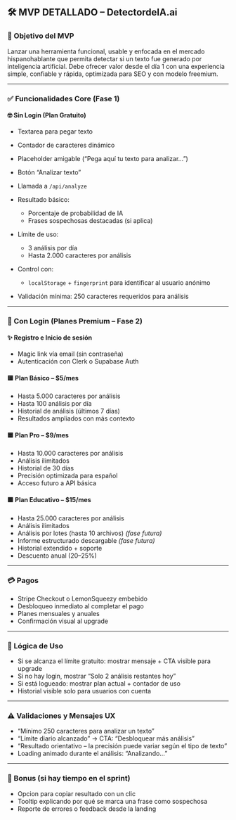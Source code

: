 ## 🛠 MVP DETALLADO – DetectordeIA.ai

### 🌟 Objetivo del MVP

Lanzar una herramienta funcional, usable y enfocada en el mercado hispanohablante que permita detectar si un texto fue generado por inteligencia artificial.
Debe ofrecer valor desde el día 1 con una experiencia simple, confiable y rápida, optimizada para SEO y con modelo freemium.

---

### ✅ Funcionalidades Core (Fase 1)

#### 🤓 Sin Login (Plan Gratuito)

* Textarea para pegar texto
* Contador de caracteres dinámico
* Placeholder amigable (“Pega aquí tu texto para analizar…”)
* Botón “Analizar texto”
* Llamada a `/api/analyze`
* Resultado básico:

  * Porcentaje de probabilidad de IA
  * Frases sospechosas destacadas (si aplica)
* Límite de uso:

  * 3 análisis por día
  * Hasta 2.000 caracteres por análisis
* Control con:

  * `localStorage` + `fingerprint` para identificar al usuario anónimo
* Validación mínima: 250 caracteres requeridos para análisis

---

### 🔐 Con Login (Planes Premium – Fase 2)

#### ✨ Registro e Inicio de sesión

* Magic link vía email (sin contraseña)
* Autenticación con Clerk o Supabase Auth

#### 🟨 Plan Básico – \$5/mes

* Hasta 5.000 caracteres por análisis
* Hasta 100 análisis por día
* Historial de análisis (últimos 7 días)
* Resultados ampliados con más contexto

#### 🟦 Plan Pro – \$9/mes

* Hasta 10.000 caracteres por análisis
* Análisis ilimitados
* Historial de 30 días
* Precisión optimizada para español
* Acceso futuro a API básica

#### 🟩 Plan Educativo – \$15/mes

* Hasta 25.000 caracteres por análisis
* Análisis ilimitados
* Análisis por lotes (hasta 10 archivos) *(fase futura)*
* Informe estructurado descargable *(fase futura)*
* Historial extendido + soporte
* Descuento anual (20–25%)

---

### 💳 Pagos

* Stripe Checkout o LemonSqueezy embebido
* Desbloqueo inmediato al completar el pago
* Planes mensuales y anuales
* Confirmación visual al upgrade

---

### 🔁 Lógica de Uso

* Si se alcanza el límite gratuito: mostrar mensaje + CTA visible para upgrade
* Si no hay login, mostrar “Solo 2 análisis restantes hoy”
* Si está logueado: mostrar plan actual + contador de uso
* Historial visible solo para usuarios con cuenta

---

### ⚠️ Validaciones y Mensajes UX

* “Mínimo 250 caracteres para analizar un texto”
* “Límite diario alcanzado” → CTA: “Desbloquear más análisis”
* “Resultado orientativo – la precisión puede variar según el tipo de texto”
* Loading animado durante el análisis: “Analizando…”

---

### 🔮 Bonus (si hay tiempo en el sprint)

* Opcion para copiar resultado con un clic
* Tooltip explicando por qué se marca una frase como sospechosa
* Reporte de errores o feedback desde la landing
